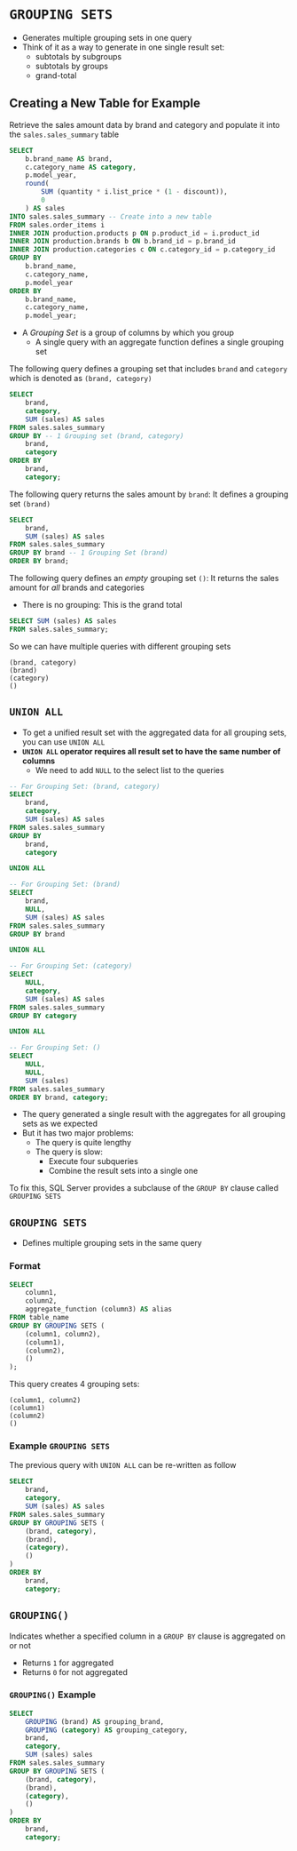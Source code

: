 # `GROUPING SETS`

- Generates multiple grouping sets in one query
- Think of it as a way to generate in one single result set:
  - subtotals by subgroups
  - subtotals by groups
  - grand-total

## Creating a New Table for Example

Retrieve the sales amount data by brand and category and populate it into the `sales.sales_summary` table

```sql
SELECT
    b.brand_name AS brand,
    c.category_name AS category,
    p.model_year,
    round(
        SUM (quantity * i.list_price * (1 - discount)),
        0
    ) AS sales 
INTO sales.sales_summary -- Create into a new table
FROM sales.order_items i
INNER JOIN production.products p ON p.product_id = i.product_id
INNER JOIN production.brands b ON b.brand_id = p.brand_id
INNER JOIN production.categories c ON c.category_id = p.category_id
GROUP BY
    b.brand_name,
    c.category_name,
    p.model_year
ORDER BY
    b.brand_name,
    c.category_name,
    p.model_year;
```

- A *Grouping Set* is a group of columns by which you group
  - A single query with an aggregate function defines a single grouping set

The following query defines a grouping set that includes `brand` and `category` which is denoted as `(brand, category)`

```sql
SELECT
    brand,
    category,
    SUM (sales) AS sales
FROM sales.sales_summary
GROUP BY -- 1 Grouping set (brand, category)
    brand,
    category
ORDER BY
    brand,
    category;
```

The following query returns the sales amount by `brand`: It defines a grouping set `(brand)`

```sql
SELECT
    brand,
    SUM (sales) AS sales
FROM sales.sales_summary
GROUP BY brand -- 1 Grouping Set (brand)
ORDER BY brand;
```

The following query defines an *empty* grouping set `()`: It returns the sales amount for *all* brands and categories
  - There is no grouping: This is the grand total

```sql
SELECT SUM (sales) AS sales
FROM sales.sales_summary;
```

So we can have multiple queries with different grouping sets

```
(brand, category)
(brand)
(category)
()
```

## `UNION ALL`

- To get a unified result set with the aggregated data for all grouping sets, you can use `UNION ALL`
- **`UNION ALL` operator requires all result set to have the same number of columns**
  - We need to add `NULL` to the select list to the queries

```sql
-- For Grouping Set: (brand, category)
SELECT
    brand,
    category,
    SUM (sales) AS sales
FROM sales.sales_summary
GROUP BY
    brand,
    category

UNION ALL

-- For Grouping Set: (brand)
SELECT
    brand,
    NULL,
    SUM (sales) AS sales
FROM sales.sales_summary
GROUP BY brand

UNION ALL

-- For Grouping Set: (category)
SELECT
    NULL,
    category,
    SUM (sales) AS sales
FROM sales.sales_summary
GROUP BY category

UNION ALL

-- For Grouping Set: ()
SELECT
    NULL,
    NULL,
    SUM (sales)
FROM sales.sales_summary
ORDER BY brand, category;
```

- The query generated a single result with the aggregates for all grouping sets as we expected
- But it has two major problems:
  - The query is quite lengthy
  - The query is slow: 
    - Execute four subqueries
    - Combine the result sets into a single one

To fix this, SQL Server provides a subclause of the `GROUP BY` clause called `GROUPING SETS`

## `GROUPING SETS`

- Defines multiple grouping sets in the same query

### Format

```sql
SELECT
    column1,
    column2,
    aggregate_function (column3) AS alias
FROM table_name
GROUP BY GROUPING SETS (
    (column1, column2),
    (column1),
    (column2),
    ()
);
```

This query creates 4 grouping sets:

```
(column1, column2)
(column1)
(column2)
()
```

### Example `GROUPING SETS`

The previous query with `UNION ALL` can be re-written as follow

```sql
SELECT
    brand,
    category,
    SUM (sales) AS sales
FROM sales.sales_summary
GROUP BY GROUPING SETS (
    (brand, category),
    (brand),
    (category),
    ()
)
ORDER BY
    brand,
    category;
```

## `GROUPING()`

Indicates whether a specified column in a `GROUP BY` clause is aggregated on or not

- Returns `1` for aggregated
- Returns `0` for not aggregated

### `GROUPING()` Example

```sql
SELECT
    GROUPING (brand) AS grouping_brand,
    GROUPING (category) AS grouping_category,
    brand,
    category,
    SUM (sales) sales
FROM sales.sales_summary
GROUP BY GROUPING SETS (
    (brand, category),
    (brand),
    (category),
    ()
)
ORDER BY
    brand,
    category;
```
